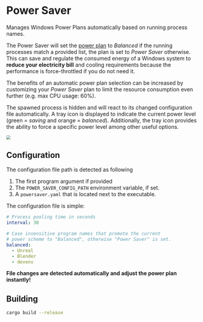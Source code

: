 # Power Saver

Manages Windows Power Plans automatically based on running process names.

The Power Saver will set the [power plan](https://docs.microsoft.com/en-us/windows/win32/power/power-policy-settings) to *Balanced* if the running processes match a provided list, the plan is set to *Power Saver* otherwise. This can save and regulate the consumed energy of a Windows system to **reduce your electricity bill** and cooling requirements because the performance is force-throttled if you do not need it.

The benefits of an automatic power plan selection can be increased by customizing your *Power Saver* plan to limit the resource consumption even further (e.g. max CPU usage: 60%).

The spawned process is hidden and will react to its changed configuration file automatically. A tray icon is displayed to indicate the current power level (green = *saving* and orange = *balanced*). Additionally, the tray icon provides the ability to force a specific power level among other useful options.

<img src="https://user-images.githubusercontent.com/1146834/162625469-031f698e-e586-4335-9a55-852fe909ea6e.png" style="zoom:67%;" />

## Configuration

The configuration file path is detected as following

1. The first program argument if provided
2. The `POWER_SAVER_CONFIG_PATH` environment variable, if set.
3. A `powersaver.yaml` that is located next to the executable.

The configuration file is simple:

```yaml
# Process pooling time in seconds
interval: 30

# Case insensitive program names that promote the current
# power scheme to "Balanced", otherwise "Power Saver" is set.
balanced:
  - Unreal
  - Blender
  - devenv
```

**File changes are detected automatically and adjust the power plan instantly!**

## Building

````bash
cargo build --release
````

